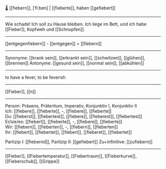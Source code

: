 🌡️ [[fiebern]], [ˈfiːbɐn] | [[fieberte]], haben [[gefiebert]]

---

Wie schade! Ich soll zu Hause bleiben. Ich liege im Bett, und ich habe [[Fieber]], Kopfweh und [[Schnupfen]].

---

[[entgegenfiebern]] - [[entgegen]] = [[fiebern]]

---

Synonyme: [[krank sein]], [[erkrankt sein]], [[schwitzen]], [[glühen]], [[brennen]]
Antonyme: [[gesund sein]], [[normal sein]], [[abkühlen]]

---

to have a fever, to be feverish

---

[[Fieber]], [[n]]

---

Person: Präsens, Präteritum, Imperativ, Konjunktiv I, Konjunktiv II  
Ich: [[fiebere]], [[fieberte]], -, [[fiebere]], [[fieberte]]  
Du: [[fieberst]], [[fiebertest]], [[fiebere]], [[fieberest]], [[fiebertest]]  
Er/sie/es: [[fiebert]], [[fieberte]], -, [[fiebere]], [[fieberte]]  
Wir: [[fiebern]], [[fieberten]], -, [[fiebern]], [[fieberten]]  
Ihr: [[fiebert]], [[fiebertet]], [[fiebert]], [[fieberet]], [[fiebertet]]

Partizip I: [[fiebernd]],
Partizip II: [[gefiebert]]
Zu+infinitive: [[zufiebern]]

---

[[Fieber]], [[Fiebertemperatur]], [[Fiebertraum]], [[Fieberkurve]], [[Fieberschub]], [[Grippe]]
